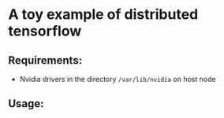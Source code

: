 # A toy example of distributed tensorflow

## Requirements:
* Nvidia drivers in the directory `/var/lib/nvidia` on host node

## Usage:

